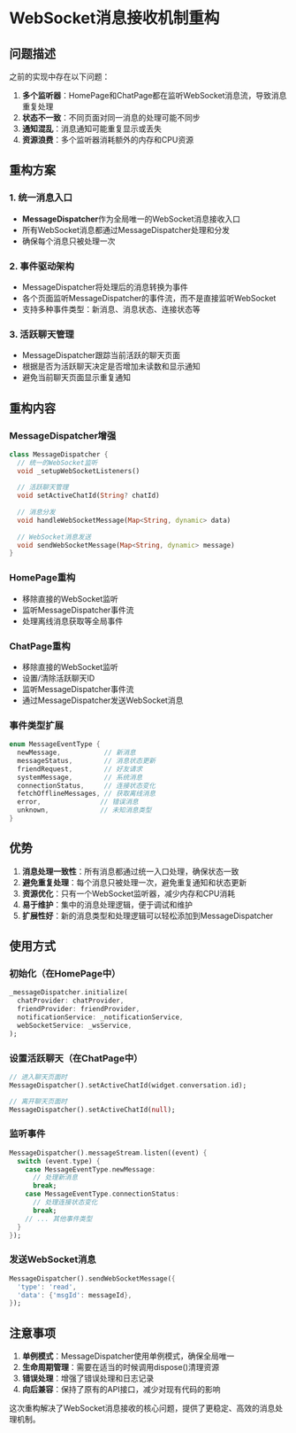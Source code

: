 # WebSocket消息接收机制重构

## 问题描述

之前的实现中存在以下问题：
1. **多个监听器**：HomePage和ChatPage都在监听WebSocket消息流，导致消息重复处理
2. **状态不一致**：不同页面对同一消息的处理可能不同步
3. **通知混乱**：消息通知可能重复显示或丢失
4. **资源浪费**：多个监听器消耗额外的内存和CPU资源

## 重构方案

### 1. 统一消息入口
- **MessageDispatcher**作为全局唯一的WebSocket消息接收入口
- 所有WebSocket消息都通过MessageDispatcher处理和分发
- 确保每个消息只被处理一次

### 2. 事件驱动架构
- MessageDispatcher将处理后的消息转换为事件
- 各个页面监听MessageDispatcher的事件流，而不是直接监听WebSocket
- 支持多种事件类型：新消息、消息状态、连接状态等

### 3. 活跃聊天管理
- MessageDispatcher跟踪当前活跃的聊天页面
- 根据是否为活跃聊天决定是否增加未读数和显示通知
- 避免当前聊天页面显示重复通知

## 重构内容

### MessageDispatcher增强
```dart
class MessageDispatcher {
  // 统一的WebSocket监听
  void _setupWebSocketListeners()
  
  // 活跃聊天管理
  void setActiveChatId(String? chatId)
  
  // 消息分发
  void handleWebSocketMessage(Map<String, dynamic> data)
  
  // WebSocket消息发送
  void sendWebSocketMessage(Map<String, dynamic> message)
}
```

### HomePage重构
- 移除直接的WebSocket监听
- 监听MessageDispatcher事件流
- 处理离线消息获取等全局事件

### ChatPage重构
- 移除直接的WebSocket监听
- 设置/清除活跃聊天ID
- 监听MessageDispatcher事件流
- 通过MessageDispatcher发送WebSocket消息

### 事件类型扩展
```dart
enum MessageEventType {
  newMessage,           // 新消息
  messageStatus,        // 消息状态更新
  friendRequest,        // 好友请求
  systemMessage,        // 系统消息
  connectionStatus,     // 连接状态变化
  fetchOfflineMessages, // 获取离线消息
  error,               // 错误消息
  unknown,             // 未知消息类型
}
```

## 优势

1. **消息处理一致性**：所有消息都通过统一入口处理，确保状态一致
2. **避免重复处理**：每个消息只被处理一次，避免重复通知和状态更新
3. **资源优化**：只有一个WebSocket监听器，减少内存和CPU消耗
4. **易于维护**：集中的消息处理逻辑，便于调试和维护
5. **扩展性好**：新的消息类型和处理逻辑可以轻松添加到MessageDispatcher

## 使用方式

### 初始化（在HomePage中）
```dart
_messageDispatcher.initialize(
  chatProvider: chatProvider,
  friendProvider: friendProvider,
  notificationService: _notificationService,
  webSocketService: _wsService,
);
```

### 设置活跃聊天（在ChatPage中）
```dart
// 进入聊天页面时
MessageDispatcher().setActiveChatId(widget.conversation.id);

// 离开聊天页面时
MessageDispatcher().setActiveChatId(null);
```

### 监听事件
```dart
MessageDispatcher().messageStream.listen((event) {
  switch (event.type) {
    case MessageEventType.newMessage:
      // 处理新消息
      break;
    case MessageEventType.connectionStatus:
      // 处理连接状态变化
      break;
    // ... 其他事件类型
  }
});
```

### 发送WebSocket消息
```dart
MessageDispatcher().sendWebSocketMessage({
  'type': 'read',
  'data': {'msgId': messageId},
});
```

## 注意事项

1. **单例模式**：MessageDispatcher使用单例模式，确保全局唯一
2. **生命周期管理**：需要在适当的时候调用dispose()清理资源
3. **错误处理**：增强了错误处理和日志记录
4. **向后兼容**：保持了原有的API接口，减少对现有代码的影响

这次重构解决了WebSocket消息接收的核心问题，提供了更稳定、高效的消息处理机制。